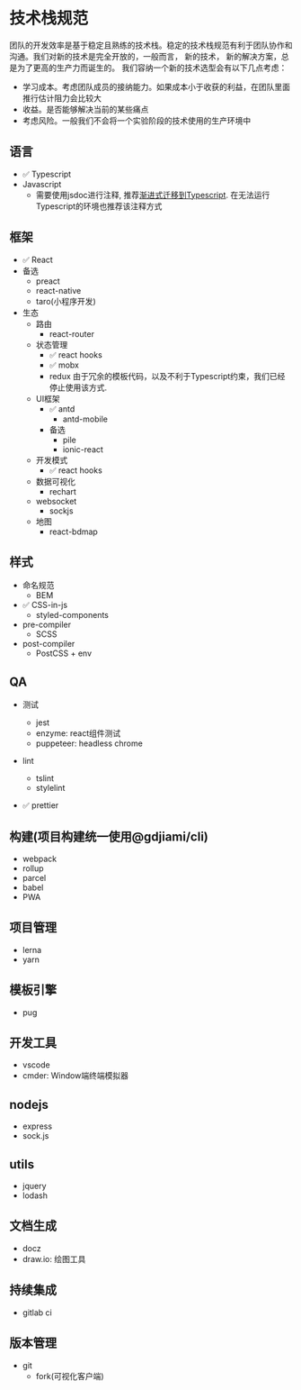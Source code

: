 # 技术栈规范

团队的开发效率是基于稳定且熟练的技术栈。稳定的技术栈规范有利于团队协作和沟通。我们对新的技术是完全开放的，一般而言， 新的技术， 新的解决方案，总是为了更高的生产力而诞生的。 我们容纳一个新的技术选型会有以下几点考虑：

- 学习成本。考虑团队成员的接纳能力。如果成本小于收获的利益，在团队里面推行估计阻力会比较大
- 收益。是否能够解决当前的某些痛点
- 考虑风险。一般我们不会将一个实验阶段的技术使用的生产环境中

## 语言

- ✅ Typescript
- Javascript
  - 需要使用jsdoc进行注释, 推荐[渐进式迁移到Typescript](https://www.typescriptlang.org/docs/handbook/type-checking-javascript-files.html). 在无法运行Typescript的环境也推荐该注释方式

## 框架
- ✅ React
- 备选
  - preact
  - react-native
  - taro(小程序开发)
- 生态
  - 路由
    - react-router
  - 状态管理
    - ✅ react hooks
    - ✅ mobx
    - redux 由于冗余的模板代码，以及不利于Typescript约束，我们已经停止使用该方式.
  - UI框架
    - ✅ antd
      - antd-mobile
    - 备选
      - pile
      - ionic-react
  - 开发模式
    - ✅ react hooks
  - 数据可视化
    - rechart
  - websocket
    - sockjs
  - 地图
    - react-bdmap

## 样式

- 命名规范
  - BEM
- ✅ CSS-in-js
  - styled-components
- pre-compiler
  - SCSS
- post-compiler
  - PostCSS + env

## QA

- 测试
  - jest
  - enzyme: react组件测试
  - puppeteer: headless chrome

- lint
  - tslint
  - stylelint
- ✅ prettier

## 构建(项目构建统一使用@gdjiami/cli)

- webpack
- rollup
- parcel
- babel
- PWA

## 项目管理

- lerna
- yarn

## 模板引擎

- pug

## 开发工具

- vscode
- cmder: Window端终端模拟器

## nodejs

- express
- sock.js

## utils

- jquery
- lodash

## 文档生成

- docz
- draw.io: 绘图工具

## 持续集成

- gitlab ci

## 版本管理

- git
  - fork(可视化客户端)